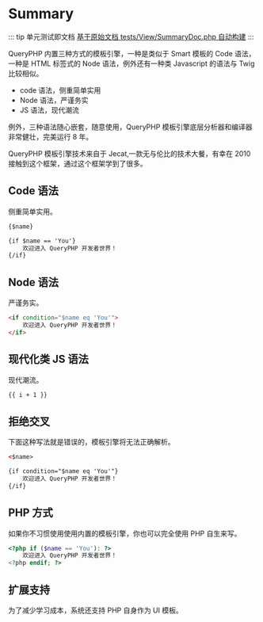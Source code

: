 # Summary

::: tip 单元测试即文档
[基于原始文档 tests/View/SummaryDoc.php 自动构建](https://github.com/hunzhiwange/framework/blob/master/tests/View/SummaryDoc.php)
:::
    
QueryPHP 内置三种方式的模板引擎，一种是类似于 Smart 模板的 Code 语法，一种是 HTML 标签式的 Node 语法，例外还有一种类 Javascript 的语法与 Twig 比较相似。

 * code 语法，侧重简单实用
 * Node 语法，严谨务实
 * JS 语法，现代潮流


例外，三种语法随心嵌套，随意使用，QueryPHP 模板引擎底层分析器和编译器非常健壮，完美运行 8 年。


QueryPHP 模板引擎技术来自于 Jecat,一款无与伦比的技术大餐，有幸在 2010 接触到这个框架，通过这个框架学到了很多。


## Code 语法

侧重简单实用。

``` html
{$name}

{if $name == 'You'}
    欢迎进入 QueryPHP 开发者世界！
{/if}
```
    
## Node 语法

严谨务实。

``` html
<if condition="$name eq 'You'">
    欢迎进入 QueryPHP 开发者世界！
</if>
```
    
## 现代化类 JS 语法

现代潮流。

``` html
{{ i + 1 }}
```
    
## 拒绝交叉

下面这种写法就是错误的，模板引擎将无法正确解析。

``` html
<$name>

{if condition="$name eq 'You'"}
    欢迎进入 QueryPHP 开发者世界！
{/if}
```
    
## PHP 方式

如果你不习惯使用使用内置的模板引擎，你也可以完全使用 PHP 自生来写。

``` php
<?php if ($name == 'You'): ?>
    欢迎进入 QueryPHP 开发者世界！
<?php endif; ?>
```
    
## 扩展支持

为了减少学习成本，系统还支持 PHP 自身作为 UI 模板。